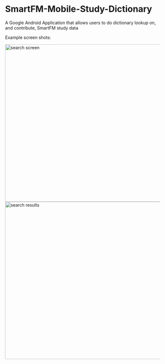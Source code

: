 # SmartFM-Mobile-Study-Dictionary
A Google Android Application that allows users to do dictionary lookup on, and contribute, SmartFM study data

Example screen shots:

<img src="https://dl.dropbox.com/s/pjojav2qzsglqzd/smartfm2.jpeg?dl=0" align="left" height="512px" alt="search screen" >

<img src="https://dl.dropbox.com/s/kpfug34dormqwii/smartfm1.jpeg?dl=0" align="left" height="512px" alt="search results" >



